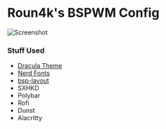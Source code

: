 # Roun4k's BSPWM Config

![Screenshot](https://files.catbox.moe/zb5c9j.png)

### Stuff Used
- [Dracula Theme](https://draculatheme.com/)
- [Nerd Fonts](https://nerdfonts.com/)
- [bsp-layout](https://github.com/phenax/bsp-layout)
- SXHKD
- Polybar
- Rofi
- Dunst
- Alacritty
